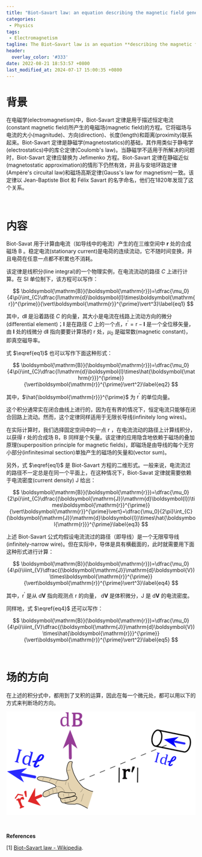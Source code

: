 ```yaml
---
title: "Biot–Savart law: an equation describing the magnetic field generated by a constant electric current"
categories:
 - Physics
tags:
 - Electromagnetism
tagline: The Biot–Savart law is an equation **describing the magnetic field generated by a constant electric current**.
header: 
  overlay_color: '#333'
date: 2022-08-21 18:53:57 +0800
last_modified_at: 2024-07-17 15:00:35 +0800
---
```


# 背景

在电磁学(electromagnetism)中，Biot-Savart 定律是用于描述恒定电流(constant magnetic field)所产生的电磁场(magnetic field)的方程。它将磁场与电流的大小(magnitude)、方向(direction)、长度(length)和距离(proximity)联系起来。Biot-Savart 定律是静磁学(magnetostatics)的基础，其作用类似于静电学(electrostatics)中的库仑定律(Coulomb's law)。当静磁学不适用于所解决的问题时，Biot-Savart 定律应替换为 Jefimenko 方程。Biot-Savart 定律在静磁近似(magnetostatic approximation)的情形下仍然有效，并且与安培环路定律(Ampère's circuital law)和磁场高斯定律(Gauss's law for magnetism)一致。该定律以 Jean-Baptiste Biot 和 Félix Savart 的名字命名，他们在1820年发现了这个关系。

<br>

# 内容

Biot-Savat 用于计算由电流（如导线中的电流）产生的在三维空间中 $\boldsymbol{r}$ 处的合成磁场 $\boldsymbol{\mathrm{B}}$ 。稳定电流(stationary current)是电荷的连续流动，它不随时间变换，并且电荷在任意一点都不积累也不消耗。

该定律是线积分(line integral)的一个物理实例，在电流流动的路径 $C$ 上进行计算。在 SI 单位制下，该方程可以写作：

$$
\boldsymbol{\mathrm{B}}(\boldsymbol{\mathrm{r}})=\dfrac{\mu_0}{4\pi}\int_{C}\dfrac{I\mathrm{d}\boldsymbol{l}\times\boldsymbol{\mathrm{r}}^{\prime}}{\vert\boldsymbol{\mathrm{r}}^{\prime}\vert^3}\label{eq1}
$$

其中，$\mathrm{d}\boldsymbol{l}$ 是沿着路径 $C$ 的向量，其大小是电流在线路上流动方向的微分(differential element)；$\boldsymbol{l}$ 是在路径 $C$ 上的一个点，$\boldsymbol{\mathrm{r}}^{\prime}=\boldsymbol{\mathrm{r}}-\boldsymbol{l}$ 是一个全位移矢量，由 $\boldsymbol{l}$ 处的线微分 $\mathrm{d}\boldsymbol{l}$ 指向要要计算场的 $\boldsymbol{\mathrm{r}}$ 处，$\mu_0$ 是磁常数(magnetic constant)，即真空磁导率。

式 $\eqref{eq1}$ 也可以写作下面这种形式：

$$
\boldsymbol{\mathrm{B}}(\boldsymbol{\mathrm{r}})=\dfrac{\mu_0}{4\pi}\int_{C}\dfrac{I\mathrm{d}\boldsymbol{l}\times\hat{\boldsymbol{\mathrm{r}}}^{\prime}}{\vert\boldsymbol{\mathrm{r}}^{\prime}\vert^2}\label{eq2}
$$

其中，$\hat{\boldsymbol{\mathrm{r}}}^{\prime}$ 为 $\boldsymbol{\mathrm{r}}^{\prime}$ 的单位向量。

这个积分通常实在闭合曲线上进行的，因为在有界的情况下，恒定电流只能够在闭合回路上流动。然而，这个定律同样适用于无限长导线(infinitely long wires)。

在实际计算时，我们选择固定空间中的一点 $\boldsymbol{\mathrm{r}}$ ，在电流流动的路径上计算线积分，以获得 $\boldsymbol{\mathrm{r}}$ 处的合成场 $\boldsymbol{\mathrm{B}}$，$\boldsymbol{\mathrm{B}}$ 同样是个矢量。该定律的应用隐含地依赖于磁场的叠加原理(superposition principle for magnetic fields)，即磁场是由导线的每个无穷小部分(infinitesimal section)单独产生的磁场的矢量和(vector sum)。

另外，式 $\eqref{eq1}$ 是 Biot-Savart 方程的二维形式。一般来说，电流流过的路径不一定总是在同一个平面上，在这种情况下，Biot-Savat 定律就需要依赖于电流密度(current density) $\boldsymbol{\mathrm{J}}$ 给出：

$$
\boldsymbol{\mathrm{B}}(\boldsymbol{\mathrm{r}})=\dfrac{\mu_0}{2\pi}\int_{C}\dfrac{(\boldsymbol{\mathrm{J}}\mathrm{d}\boldsymbol{l})\times\boldsymbol{\mathrm{r}}^{\prime}}{\vert\boldsymbol{\mathrm{r}}^{\prime}\vert}=\dfrac{\mu_0}{2\pi}\int_{C}(\boldsymbol{\mathrm{J}}\mathrm{d}\boldsymbol{l})\times\hat{\boldsymbol{\mathrm{r}}}^{\prime}\label{eq3}
$$

上述 Biot-Savart 公式均假设电流流过的路径（即导线）是一个无限窄导线(infinitely-narrow wire)。但在实际中，导体是具有横截面的，此时就需要用下面这种形式进行计算：

$$
\boldsymbol{\mathrm{B}}(\boldsymbol{\mathrm{r}})=\dfrac{\mu_0}{4\pi}\iiint_{V}\dfrac{(\boldsymbol{\mathrm{J}}\mathrm{d}\boldsymbol{V})\times\boldsymbol{\mathrm{r}}^{\prime}}{\vert\boldsymbol{\mathrm{r}}^{\prime}\vert^3}\label{eq4}
$$

其中，$\boldsymbol{\mathrm{r}}^{\prime}$ 是从 $\mathrm{d}\boldsymbol{V}$ 指向观测点 $\boldsymbol{\mathrm{r}}$ 的向量， $\mathrm{d}\boldsymbol{V}$ 是体积微分，$\boldsymbol{\mathrm{J}}$ 是 $\mathrm{d}\boldsymbol{V}$ 的电流密度。

同样地，式 $\eqref{eq4}$ 还可以写作：

$$
\boldsymbol{\mathrm{B}}(\boldsymbol{\mathrm{r}})=\dfrac{\mu_0}{4\pi}\iiint_{V}\dfrac{(\boldsymbol{\mathrm{J}}\mathrm{d}\boldsymbol{V})\times\hat{\boldsymbol{\mathrm{r}}}^{\prime}}{\vert\boldsymbol{\mathrm{r}}^{\prime}\vert^2}\label{eq5}
$$

<br>

# 场的方向

在上述的积分式中，都用到了叉积的运算，因此在每一个微元处，都可以用以下的方式来判断场的方向。

![image-20220821185619393](https://github.com/HelloWorld-1017/blog-images/blob/main/migration/imgpersonal/image-20220821185619393.png?raw=true)

<br>

**References**

[1] [Biot–Savart law - Wikipedia](https://en.wikipedia.org/wiki/Biot–Savart_law).
